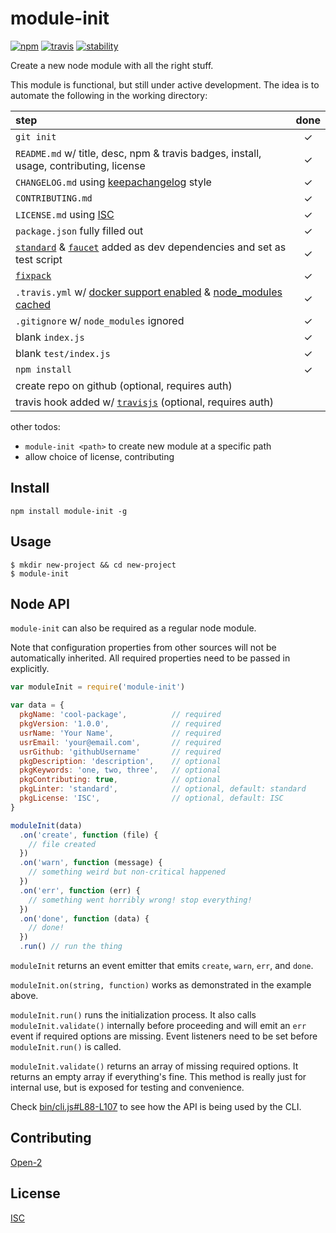 # module-init

[![npm][npm-image]][npm-url]
[![travis][travis-image]][travis-url]
[![stability][stability-image]][stability-url]

[npm-image]: https://img.shields.io/npm/v/module-init.svg?style=flat-square
[npm-url]: https://www.npmjs.com/package/module-init
[travis-image]: https://img.shields.io/travis/ngoldman/module-init.svg?style=flat-square
[travis-url]: https://travis-ci.org/ngoldman/module-init
[stability-image]: https://img.shields.io/badge/stability-1%20--%20experimental-yellow.svg?style=flat-square
[stability-url]: https://nodejs.org/api/documentation.html#documentation_stability_index

Create a new node module with all the right stuff.

This module is functional, but still under active development. The idea is to automate the following in the working directory:

| step | done |
| :--- | :--: |
| `git init` | ✓ |
| `README.md` w/ title, desc, npm & travis badges, install, usage, contributing, license | ✓ |
| `CHANGELOG.md` using [keepachangelog](http://keepachangelog.com/) style | ✓ |
| `CONTRIBUTING.md` | ✓ |
| `LICENSE.md` using [ISC](http://en.wikipedia.org/wiki/ISC_license) | ✓ |
| `package.json` fully filled out | ✓ |
| [`standard`](https://github.com/feross/standard) & [`faucet`](https://github.com/substack/faucet) added as dev dependencies and set as test script | ✓ |
| [`fixpack`](https://github.com/HenrikJoreteg/fixpack) | ✓ |
| `.travis.yml` w/ [docker support enabled](http://blog.travis-ci.com/2014-12-17-faster-builds-with-container-based-infrastructure/) & [node_modules cached](http://blog.travis-ci.com/2013-12-05-speed-up-your-builds-cache-your-dependencies/) | ✓ |
| `.gitignore` w/ `node_modules` ignored | ✓ |
| blank `index.js` | ✓ |
| blank `test/index.js` | ✓ |
| `npm install` | ✓ |
| create repo on github (optional, requires auth) | |
| travis hook added w/ [`travisjs`](https://github.com/finnp/node-travisjs) (optional, requires auth) | |

other todos:

* `module-init <path>` to create new module at a specific path
* allow choice of license, contributing

## Install

```
npm install module-init -g
```

## Usage

```
$ mkdir new-project && cd new-project
$ module-init
```

## Node API

`module-init` can also be required as a regular node module.

Note that configuration properties from other sources will not be automatically inherited. All required properties need to be passed in explicitly.

```js
var moduleInit = require('module-init')

var data = {
  pkgName: 'cool-package',          // required
  pkgVersion: '1.0.0',              // required
  usrName: 'Your Name',             // required
  usrEmail: 'your@email.com',       // required
  usrGithub: 'githubUsername'       // required
  pkgDescription: 'description',    // optional
  pkgKeywords: 'one, two, three',   // optional
  pkgContributing: true,            // optional
  pkgLinter: 'standard',            // optional, default: standard
  pkgLicense: 'ISC',                // optional, default: ISC
}

moduleInit(data)
  .on('create', function (file) {
    // file created
  })
  .on('warn', function (message) {
    // something weird but non-critical happened
  })
  .on('err', function (err) {
    // something went horribly wrong! stop everything!
  })
  .on('done', function (data) {
    // done!
  })
  .run() // run the thing
```

`moduleInit` returns an event emitter that emits `create`, `warn`, `err`, and `done`.

`moduleInit.on(string, function)` works as demonstrated in the example above.

`moduleInit.run()` runs the initialization process. It also calls `moduleInit.validate()` internally before proceeding and will emit an `err` event if required options are missing. Event listeners need to be set before `moduleInit.run()` is called.

`moduleInit.validate()` returns an array of missing required options. It returns an empty array if everything's fine. This method is really just for internal use, but is exposed for testing and convenience.

Check [bin/cli.js#L88-L107](bin/cli.js#L88-L107) to see how the API is being used by the CLI.

## Contributing

[Open-2](CONTRIBUTING.md)

## License

[ISC](LICENSE.md)
